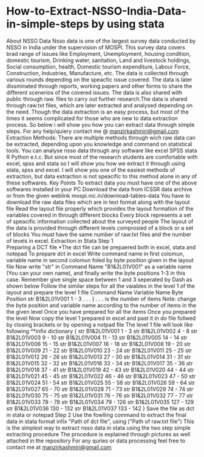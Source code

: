 # How-to-Extract-NSSO-India-Data-in-simple-steps by using stata

About NSSO Data 
Nsso data is one of the largest survey data conducted by NSSO in India under the supervision of MOSPI. This survey data covers brad range of issues like Employment, Unemployment, housing condition, domestic tourism, Drinking water, sanitation, Land and livestock holdings, Social consumption, health, Domestic tourism expenditure, Labour Force, Construction, Industries, Manufacture, etc. The data is collected through various rounds depending on the speacfic issue  covered. The data is later dissminated through reports, working papers and other forms to share the different scenerios of the covered issues. The data is also shared with public through raw. files to carry out further research.The data is shared through raw.txt files, which are later extracted and analysed depending on the need. Though the data extraction is an easy process, but most of the times it seems complicated for those who are new to data extraction process. So below i will show you how you can extract data through simple steps. For any help/quiery contact me @ manzirkashmiri@gmail.com
Extraction Methods:
There are multiple methods through wich raw data can be extracted, depending upon you knowledge  and command on statistical tools. You can analyse nsso data through any software like excel  SPSS stata R Python e.t.c. But since most of the research students are comfortable with excel, spss and stata so I will show you how we extract it through using stata, spss and excel. I will show you one of the easiest methods of extraction, but data extraction is not speacific to this method alone in any of these softwares.
Key Points 
To extract data you must have one of the above softwares installed in your PC
Download the data from ICSSR data archive or from the given weblink mospi.nic.in/download-tables-data 
You have to download the raw data files which are in text format along with the layout file
Read the layout file properly which provides the layout formation of the variables covered in through different blocks
Every block represents a set of speacific information collected about the surveyed people
The layout of the data is provided through different levels comprosied of a block or a set of blocks
You must have the same number of raw.txt files and the number of levels in excel.
Extraction in Stata
Step 1  
Preparing a DCT file
*The dct file can be prepaered both in excel, stata and notepad 
To prepare dct in excel
Write command name in first colomun, variable name in second  colomun foled by byte position given in the layout file 
Now write "str" in Command Name "B1&2L01V001" as a variable name (You can your own name), and finally write the byte positions 1-3 in this case. Remember give single space between 1 and 3 seperated by Dash as shown below
Follow the similar steps for all the vaiables in the level 1 of the layout and prepare the level 1 file 
Command Name  Variable Name   Byte Position
 str          B1&2L01V001    1  -  3
 .
 .
 .
 }
 . . . is the number of items
Note: change the byte position and variable name according to the number of items in the the given level
Once you have prepared for all the items 
Once you prepared the level 
Now copy the level 1 prepared in excel and past it in do file follwed by closing brackets or by opening a notpad file 
The level 1 file will look like following 
**infix dictionary
{
str	B1&2L01V001	1	 -	3
str	B1&2L01V002	4	 -	8
str	B1&2L01V003	9	 -	10
str	B1&2L01V004	11	 -	13
str	B1&2L01V005	14	 -	14
str	B1&2L01V006	15	 -	15
str	B1&2L01V007	16	 -	18
str	B1&2L01V008	19	 -	20
str	B1&2L01V009	21	 -	22
str	B1&2L01V010	23	 -	24
str	B1&2L01V011	25	 -	25
str	B1&2L01V012	26	 -	26
str	B1&2L01V013	27	 -	30
str	B1&2L01V014	31	 -	31
str	B1&2L01V015	32	 -	32
str	B1&2L01V016	33	 -	34
str	B1&2L01V017	35	 -	36
str	B1&2L01V018	37	 -	41
str	B1&2L01V019	42	 -	43
str	B1&2L01V020	44	 -	44
str	B1&2L01V021	45	 -	45
str	B1&2L01V022	46	 -	46
str	B1&2L01V023	47	 -	50
str	B1&2L01V024	51	 -	54
str	B1&2L01V025	55	 -	58
str	B1&2L01V026	59	 -	64
str	B1&2L01V027	65	 -	70
str	B1&2L01V028	71	 -	73
str	B1&2L01V029	74	 -	74
str	B1&2L01V030	75	 -	75
str	B1&2L01V031	76	 -	76
str	B1&2L01V032	77	 -	77
str	B1&2L01V033	78	 -	78
str	B1&2L01V034	79	 -	126
str	B1&2L01V035	127	-	129
str	B1&2L01V036	130	-	132
str	B1&2L01V037	133	-	142
}
 Save the file as dct in stata or notepad
 Step 2 
 Use  the fowlling command to extract the final data in stata format 
 infix "Path of dct file", using ("Path of raw.txt file")
 This is the simplest way to extract nsso data in stata using the two step simple extracting procedure 
 The procedure is explained through pictures as well attached in the repository 
 For any quries or  data processing feel free to contact me at manzirkashmiri@gmail.com
 
